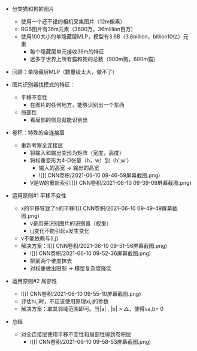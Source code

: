 * 分类猫和狗的图片
  * 使用一个还不错的相机采集图片（12m像素）
  * RGB图片有36m元素（3600万，36million百万）
  * 使用100大小的单隐藏层MLP，模型有3.6B（3.6billion，billion10亿）元素
    * 每个隐藏层单元接收36m的特征
    * 远多于世界上所有猫和狗的总数（900m狗，600m猫）
* 回顾：单隐藏层MLP（数量级太大，做不了）



* 图片识别器找模式的特征：
  * 平移不变性
    * 在图片的任何地方，能够识别出一个东西
  * 局部性
    * 看局部的信息就能识别出
* 卷积：特殊的全连接层
  * 重新考察全连接层
    * 将输入和输出变形为矩阵（宽度，高度）
    * 将权重变形为4-D张量（h，w）到（h',w'）
      * 输入的高宽 -> 输出的高宽
      * ![]( CNN卷积/2021-06-10 09-46-59屏幕截图.png)
    * V是W的重新索引![]( CNN卷积/2021-06-10 09-39-09屏幕截图.png)
* 运用原则#1 平移不变性
  * x的平移导致了h的平移![]( CNN卷积/2021-06-10 09-49-49屏幕截图.png)
    * v是用来识别图片的识别器（权重）
    * i,j变化不能引起v发生变化
  * v不能依赖与(i,j)
  * 解决方案：![]( CNN卷积/2021-06-10 09-51-56屏幕截图.png)
    * ![]( CNN卷积/2021-06-10 09-52-36屏幕截图.png)
    * 把前两个维度抹去
    * 对权重做出限制  -> 模型复杂度降低
* 运用原则#2 局部性
  * ![]( CNN卷积/2021-06-10 09-55-10屏幕截图.png)
  * 评估hi,j时，不应该使用原理xi,j的参数
  * 解决方案：取其邻域范围即可。当|a| , |b| > △，使得va,b= 0



* 总结
  * 对全连接层使用平移不变性和局部性得到卷积层
    * ![]( CNN卷积/2021-06-10 09-58-53屏幕截图.png)

